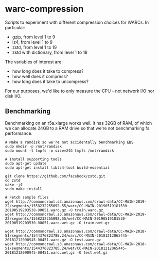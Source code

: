# warc-compression
Scripts to experiment with different compression choices for WARCs. In particular:

- gzip, from level 1 to 9
- lz4, from level 1 to 9
- zstd, from level 1 to 19
- zstd with dictionary, from level 1 to 19

The variables of interest are:

- how long does it take to compress?
- how well does it compress?
- how long does it take to uncompress?

For our purposes, we'd like to only measure the CPU - not network I/O
nor disk I/O.

## Benchmarking

Benchmarking on an r5a.xlarge works well. It has 32GB of RAM, of which we can
allocate 24GB to a RAM drive so that we're not benchmarking fs performance.

```
# Make a ramdisk so we're not accidentally benchmarking EBS
sudo mkdir -p /mnt/ramdisk
sudo mount -t tmpfs -o size=24G tmpfs /mnt/ramdisk

# Install supporting tools
sudo apt-get update
sudo apt-get install liblz4-tool build-essential

git clone https://github.com/facebook/zstd.git
cd zstd
make -j4
sudo make install

# Fetch sample files
wget http://commoncrawl.s3.amazonaws.com/crawl-data/CC-MAIN-2019-22/segments/1558232255092.55/warc/CC-MAIN-20190519181530-20190519203530-00051.warc.gz -O train.warc.gz
wget http://commoncrawl.s3.amazonaws.com/crawl-data/CC-MAIN-2019-22/segments/1558232255092.55/wet/CC-MAIN-20190519181530-20190519203530-00051.warc.wet.gz -O train.wet.gz

wget http://commoncrawl.s3.amazonaws.com/crawl-data/CC-MAIN-2018-51/segments/1544376823785.24/warc/CC-MAIN-20181212065445-20181212090945-00451.warc.gz -O test.warc.gz
wget http://commoncrawl.s3.amazonaws.com/crawl-data/CC-MAIN-2018-51/segments/1544376823785.24/wet/CC-MAIN-20181212065445-20181212090945-00451.warc.wet.gz -O test.wet.gz
```
